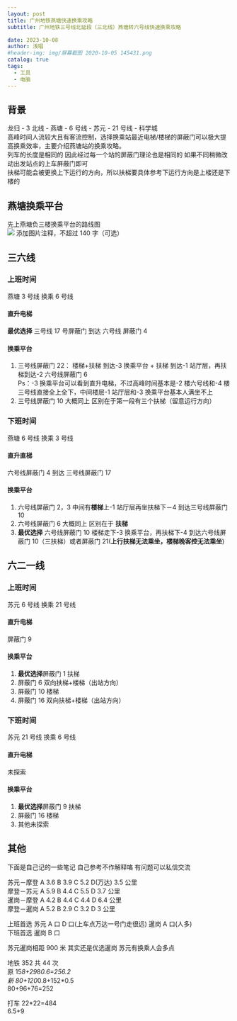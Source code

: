 ```yaml
---
layout: post
title: 广州地铁燕塘快速换乘攻略
subtitle: 广州地铁三号线北延段（三北线）燕塘转六号线快速换乘攻略

date: 2023-10-08
author: 浅唱
#header-img: img/屏幕截图 2020-10-05 145431.png
catalog: true
tags:
  - 工具
  - 电脑
---
```


## 背景

龙归 - 3 北线 - 燕塘 - 6 号线 - 苏元 - 21 号线 - 科学城  
高峰时间人流较大且有客流控制，选择换乘站最近电梯/楼梯的屏蔽门可以极大提高换乘效率，主要介绍燕塘站的换乘攻略。  
列车的长度是相同的 因此经过每一个站的屏蔽门理论也是相同的 如果不同稍微改动出发站点的上车屏蔽门即可  
扶梯可能会被更换上下运行的方向，所以扶梯要具体参考下运行方向是上楼还是下楼的

## 燕塘换乘平台

先上燕塘负三楼换乘平台的路线图  
 ![](/img/2023-10-08-12-53-39.png)
添加图片注释，不超过 140 字（可选）

## 三六线

### 上班时间

燕塘 3 号线 换乘 6 号线

#### 直升电梯

**最优选择** 三号线 17 号屏蔽门 到达 六号线 屏蔽门 4

#### 换乘平台

1. 三号线屏蔽门 22： 楼梯+扶梯 到达-3 换乘平台 + 扶梯 到达-1 站厅层，再扶梯到达-2 六号线屏蔽门 6  
   Ps：-3 换乘平台可以看到直升电梯，不过高峰时间基本是-2 楼六号线和-4 楼三号线直接全上全下，中间楼层-1 站厅层和-3 换乘平台基本人满坐不上
2. 三号线屏蔽门 10 大概同上 区别在于第一段有三个扶梯（留意运行方向）

### 下班时间

燕塘 6 号线 换乘 3 号线

#### 直升直梯

六号线屏蔽门 4 到达 三号线屏蔽门 17

#### 换乘平台

1. 六号线屏蔽门 2，3 中间有**楼梯**上-1 站厅层再坐扶梯下－4 到达三号线屏蔽门 10
2. 六号线屏蔽门 6 大概同上 区别在于 **扶梯**
3. **最优选择** 六号线屏蔽门 10 楼梯走下-3 换乘平台，再扶梯下-4 到达六号线屏蔽门 10（三扶梯）或者屏蔽门 21(**上行扶梯无法乘坐，楼梯晚客控无法乘坐**)

## 六二一线

### 上班时间

苏元 6 号线 换乘 21 号线

#### 直升电梯

屏蔽门 9

#### 换乘平台

1. **最优选择**屏蔽门 1 扶梯
2. 屏蔽门 6 双向扶梯+楼梯（出站方向）
3. 屏蔽门 10 楼梯
4. 屏蔽门 16 双向扶梯+楼梯（出站方向）

### 下班时间

苏元 21 号线 换乘 6 号线

#### 直升电梯

未探索

#### 换乘平台

1. **最优选择**屏蔽门 9 扶梯
2. 屏蔽门 16 楼梯
3. 其他未探索

## 其他

下面是自己记的一些笔记 自己参考不作解释咯 有问题可以私信交流

苏元－摩登 A 3.6 B 3.9 C 5.2 D(万达) 3.5 公里  
摩登－苏元 A 5.9 B 4.4 C 5.5 D 3.7 公里  
暹岗－摩登 A 4.2 B 4.4 C 4.4 D 6.4 公里  
摩登－暹岗 A 5.2 B 2.9 C 3.2 D 3 公里

上班首选 苏元 A 口 D 口(上车点万达一号门走很远) 暹岗 A 口(人多)  
下班首选 暹岗 B 口

苏元暹岗相距 900 米 其实还是优选暹岗 苏元有换乘人会多点

地铁 352 共 44 次  
原 15*8+29*8*0.6=256.2  
新 80+120*0.8+152\*0.5  
80+96+76=252

打车 22\*22=484  
6.5+9
